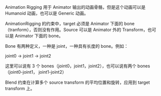 Animation Rigging 用于 Animator 输出的动画骨骼，但是这个动画可以是 Humanoid 动画，也可以是 Generic 动画。

AnimationRigging 的约束中，target 必须是 Animator 下面的 bone（tranform），否则没有作用。Source 可以是 Animator 外的 Transform，也可以是 Animator 下面的 bone。

Bone 有两种定义，一种是 joint，一种具有长度的 bone。例如：

joint0 -> joint1 -> joint2

这里可以说有 3 个 bones（joint0，joint1，joint2），也可以说有两个 bones（joint0-joint1， joint1-joint2）

Blend 约束在计算多个 source transform 的平均位置和旋转，应用到 target transform 上。
